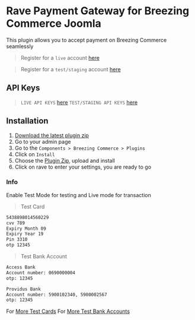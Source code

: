 # Rave Payment Gateway for Breezing Commerce Joomla

This plugin allows you to accept payment on Breezing Commerce seamlessly

> Register for a `live` account [here](https://rave.flutterwave.com)

> Register for a `test/staging` account [here](https://raveappv2.herokuapp.com/)

## API Keys
> `LIVE API KEYS` [here](https://rave.flutterwave.com/dashboard/settings/apis)
> `TEST/STAGING API KEYS` [here](https://raveappv2.herokuapp.com/dashboard/settings/apis)

## Installation

1. [Download the latest plugin zip](https://github.com/kingflamez/Rave-Payment-For-Joomla-Breezing-Commerce/releases/latest)
2. Go to your admin page
3. Go to the `Components > Breezing Commerce > Plugins`
4. Click on `Install`
5. Choose the [Plugin Zip](https://github.com/kingflamez/Rave-Payment-For-Joomla-Breezing-Commerce/releases/latest), upload and install
6. Click on rave to enter your settings, you are ready to go


### Info
Enable Test Mode for testing and Live mode for transaction

>Test Card

```bash
5438898014560229
cvv 789
Expiry Month 09
Expiry Year 19
Pin 3310
otp 12345
```

>Test Bank Account

```bash
Access Bank
Account number: 0690000004
otp: 12345
```

```bash
Providus Bank
Account number: 5900102340, 5900002567
otp: 12345
```

For [More Test Cards](https://flutterwavedevelopers.readme.io/docs/test-cards)
For [More Test Bank Accounts](https://flutterwavedevelopers.readme.io/docs/test-bank-accounts)